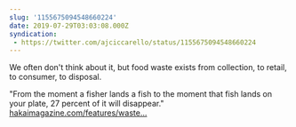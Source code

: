 ```yaml
---
slug: '1155675094548660224'
date: 2019-07-29T03:03:08.000Z
syndication:
 - https://twitter.com/ajciccarello/status/1155675094548660224
---
```


We often don't think about it, but food waste exists from collection, to retail, to consumer, to disposal.

"From the moment a fisher lands a fish to the moment that fish lands on your plate, 27 percent of it will disappear."
[hakaimagazine.com/features/waste…](https://www.hakaimagazine.com/features/wasted/)
